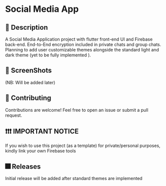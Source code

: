 
# Social Media App

## 📃 Description

A Social Media Application project with flutter front-end UI and Firebase back-end.
End-to-End encryption included in private chats and group chats.
Planning to add user customizable themes alongside  the standard light and dark theme (yet to be fully implemented ).

## 📱 ScreenShots

(NB: Will be added later)

## 🤗 Contributing

Contributions are welcome! Feel free to open an issue or submit a pull request.

## ❗❗❗ IMPORTANT NOTICE

If you wish to use this project (as a template) for private/personal purposes, kindly link your own Firebase tools

## 🎆 Releases

Initial release will be added after standard themes are implemented
